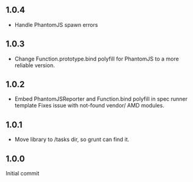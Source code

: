 ## 1.0.4

* Handle PhantomJS spawn errors

## 1.0.3

* Change Function.prototype.bind polyfill for PhantomJS
  to a more reliable version.

## 1.0.2

* Embed PhantomJSReporter and Function.bind polyfill in spec runner template
  Fixes issue with not-found vendor/ AMD modules.

## 1.0.1

* Move library to /tasks dir, so grunt can find it.

## 1.0.0

Initial commit